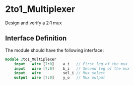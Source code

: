 # 2to1_Multiplexer

Design and verify a 2:1 mux

## Interface Definition

The module should have the following interface:

```SystemVerilog
module 2to1_Multiplexer
    input   wire [7:0]    a_i   // First leg of the mux
    input   wire [7:0]    b_i   // Second leg of the mux
    input   wire          sel_i // Mux select
    output  wire [7:0]    y_o   // Mux output
```